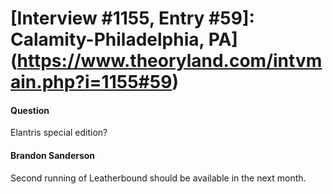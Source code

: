 # [Interview #1155, Entry #59]: Calamity-Philadelphia, PA](https://www.theoryland.com/intvmain.php?i=1155#59)

#### Question

Elantris special edition?

#### Brandon Sanderson

Second running of Leatherbound should be available in the next month.

